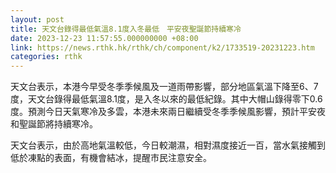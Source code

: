 ```yaml
---
layout: post
title: 天文台錄得最低氣溫8.1度入冬最低　平安夜聖誕節持續寒冷
date: 2023-12-23 11:57:55.000000000 +08:00
link: https://news.rthk.hk/rthk/ch/component/k2/1733519-20231223.htm
categories: rthk
---
```


天文台表示，本港今早受冬季季候風及一道雨帶影響，部分地區氣溫下降至6、7度，天文台錄得最低氣溫8.1度，是入冬以來的最低紀錄。其中大帽山錄得零下0.6度。預測今日天氣寒冷及多雲，本港未來兩日繼續受冬季季候風影響，預計平安夜和聖誕節將持續寒冷。

天文台表示，由於高地氣溫較低，今日較潮濕，相對濕度接近一百，當水氣接觸到低於凍點的表面，有機會結冰，提醒巿民注意安全。
